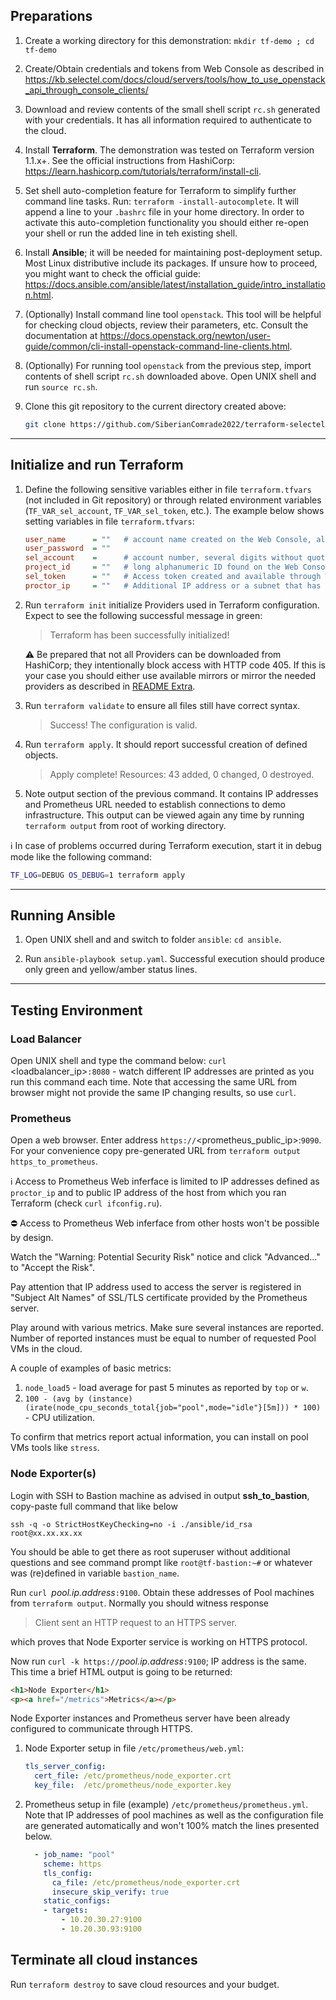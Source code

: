 
## Preparations
1. Create a working directory for this demonstration:  `mkdir tf-demo ; cd tf-demo`

2. Create/Obtain credentials and tokens from Web Console as described in 
https://kb.selectel.com/docs/cloud/servers/tools/how_to_use_openstack_api_through_console_clients/

3. Download and review contents of the small shell script `rc.sh` generated with your credentials. It has all information required to authenticate to the cloud.

5. Install **Terraform**. The demonstration was tested on Terraform version 1.1.x+. See the official instructions from HashiCorp: https://learn.hashicorp.com/tutorials/terraform/install-cli.

6. Set shell auto-completion feature for Terraform to simplify further command line tasks. Run: `terraform -install-autocomplete`. It will append a line to your `.bashrc` file in your home directory. In order to activate this auto-completion functionality you should either re-open your shell or run the added line in teh existing shell.

7. Install **Ansible**; it will be needed for maintaining post-deployment setup. Most Linux distributive include its packages. If unsure how to proceed, you might want to check the official guide: https://docs.ansible.com/ansible/latest/installation_guide/intro_installation.html.

8. (Optionally) Install command line tool `openstack`. This tool will be helpful for checking cloud objects, review their parameters, etc. Consult the documentation at https://docs.openstack.org/newton/user-guide/common/cli-install-openstack-command-line-clients.html.

9. (Optionally) For running tool `openstack` from the previous step, import contents of shell script `rc.sh` downloaded above. Open UNIX shell and run `source rc.sh`.

10. Clone this git repository to the current directory created above:
      ```bash
      git clone https://github.com/SiberianComrade2022/terraform-selectel-demo.git .
      ```

***
## Initialize and run Terraform
1. Define the following sensitive variables either in file `terraform.tfvars` (not included in Git repository) or through related environment variables (`TF_VAR_sel_account`, `TF_VAR_sel_token`, etc.). The example below shows setting variables in file `terraform.tfvars`:
      ```ini
      user_name      = ""   # account name created on the Web Console, also mentioned in rc.sh.
      user_password  = ""
      sel_account    =      # account number, several digits without quotes
      project_id     = ""   # long alphanumeric ID found on the Web Console and in the script rc.sh.
      sel_token      = ""   # Access token created and available through Web Console. Copy full string.
      proctor_ip     = ""   # Additional IP address or a subnet that has access to Bastion SSH and Prometheus web
      ``` 
2. Run `terraform init` initialize Providers used in Terraform configuration. Expect to see the following successful message in green:
   > Terraform has been successfully initialized!

   :warning: Be prepared that not all Providers can be downloaded from HashiCorp; they intentionally block access with HTTP code 405. If this is your case you should either use available mirrors or mirror the needed providers as described in [README Extra](README_extra.md).


3. Run `terraform validate` to ensure all files still have correct syntax.
   > Success! The configuration is valid.

4. Run `terraform apply`. It should report successful creation of defined objects.
   > Apply complete! Resources: 43 added, 0 changed, 0 destroyed.

5. Note output section of the previous command. It contains IP addresses and Prometheus URL needed to establish connections to demo infrastructure. This output can be viewed again any time by running `terraform output` from root of working directory. 

:information_source: In case of problems occurred during Terraform execution, start it in debug mode like the following command:

```bash
TF_LOG=DEBUG OS_DEBUG=1 terraform apply
```

****
## Running Ansible
1. Open UNIX shell and and switch to folder `ansible`: `cd ansible`.

2. Run `ansible-playbook setup.yaml`. Successful execution should produce only green and yellow/amber status lines. 


***
## Testing Environment

### Load Balancer
Open UNIX shell and type the command below:
`curl `<loadbalancer_ip>`:8080` - watch different IP addresses are printed as you run this command each time. Note that accessing the same URL from browser might not provide the same IP changing results, so use `curl`.

### Prometheus
Open a web browser. Enter address `https://`<prometheus_public_ip>:`9090`. For your convenience copy pre-generated URL from `terraform output` `https_to_prometheus`.


:information_source: Access to Prometheus Web inferface is limited to IP addresses defined as `proctor_ip` and to public IP address of the host from which you ran Terraform (check `curl ifconfig.ru`). 

:no_entry: Access to Prometheus Web inferface from other hosts won't be possible by design.

Watch the "Warning: Potential Security Risk" notice and click "Advanced..." to "Accept the Risk". 

Pay attention that IP address used to access the server is registered in "Subject Alt Names" of SSL/TLS certificate provided by the Prometheus server.

Play around with various metrics. Make sure several instances are reported. Number of reported instances must be equal to number of requested Pool VMs in the cloud.

A couple of examples of basic metrics:
1. `node_load5` - load average for past 5 minutes as reported by `top` or `w`.
2. `100 - (avg by (instance)(irate(node_cpu_seconds_total{job="pool",mode="idle"}[5m])) * 100)` - CPU utilization. 

To confirm that metrics report actual information, you can install on pool VMs tools like `stress`.

### Node Exporter(s) ###
Login with SSH to Bastion machine as advised in output **ssh_to_bastion**, copy-paste full command that like below

`ssh -q -o StrictHostKeyChecking=no -i ./ansible/id_rsa root@xx.xx.xx.xx`

You should be able to get there as root superuser without additional questions and see command prompt like `root@tf-bastion:~#` or whatever was (re)defined in variable `bastion_name`.

Run `curl `_pool.ip.address_`:9100`. Obtain these addresses of Pool machines from `terraform output`. Normally you should witness response
  > Client sent an HTTP request to an HTTPS server.

which proves that Node Exporter service is working on HTTPS protocol.

Now run `curl -k https://`_pool.ip.address_`:9100`; IP address is the same. This time a brief HTML output is going to be returned:
```html
<h1>Node Exporter</h1>
<p><a href="/metrics">Metrics</a></p>
```

Node Exporter instances and Prometheus server have been already configured to communicate through HTTPS.
1.  Node Exporter setup in file `/etc/prometheus/web.yml`:
    ```yaml
    tls_server_config:
      cert_file: /etc/prometheus/node_exporter.crt
      key_file:  /etc/prometheus/node_exporter.key
    ```
2. Prometheus setup in file (example) `/etc/prometheus/prometheus.yml`. Note that IP addresses of pool machines as well as the configuration file are generated automatically and won't 100% match the lines presented below. 
    ```yaml
      - job_name: "pool"
        scheme: https
        tls_config:
          ca_file: /etc/prometheus/node_exporter.crt
          insecure_skip_verify: true
        static_configs:
        - targets:
            - 10.20.30.27:9100
            - 10.20.30.93:9100
    ```

## Terminate all cloud instances 
Run `terraform destroy` to save cloud resources and your budget.
